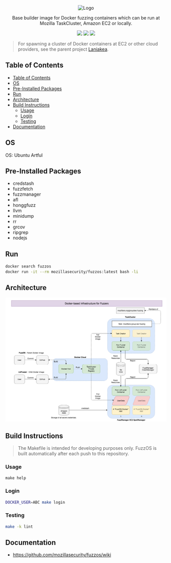 <p align="center">
  <img src="https://github.com/posidron/posidron.github.io/raw/master/static/images/fuzzos.png" alt="Logo" />
</p>

<p align="center">
  Base builder image for Docker fuzzing containers which can be run at Mozilla TaskCluster, Amazon EC2 or locally.
</p>

<p align="center">
  <a href="https://microbadger.com/images/mozillasecurity/fuzzos"><img src="https://images.microbadger.com/badges/version/mozillasecurity/fuzzos.svg"></a>
  <a href="https://microbadger.com/images/mozillasecurity/fuzzos"><img src="https://images.microbadger.com/badges/image/mozillasecurity/fuzzos.svg"></a>
  <a href="https://microbadger.com/images/mozillasecurity/fuzzos"><img src="https://img.shields.io/docker/pulls/mozillasecurity/fuzzos.svg"></a>
</p>

> For spawning a cluster of Docker containers at EC2 or other cloud providers, see the parent project [Laniakea](https://github.com/MozillaSecurity/laniakea/).

## Table of Contents

- [Table of Contents](#table-of-contents)
- [OS](#os)
- [Pre-Installed Packages](#pre-installed-packages)
- [Run](#run)
- [Architecture](#architecture)
- [Build Instructions](#build-instructions)
  - [Usage](#usage)
  - [Login](#login)
  - [Testing](#testing)
- [Documentation](#documentation)

## OS

OS: Ubuntu Artful

## Pre-Installed Packages

- credstash
- fuzzfetch
- fuzzmanager
- afl
- honggfuzz
- llvm
- minidump
- rr
- grcov
- ripgrep
- nodejs

## Run

```bash
docker search fuzzos
docker run -it --rm mozillasecurity/fuzzos:latest bash -li
```

## Architecture

[![](docs/assets/overview.png)](https://raw.githubusercontent.com/MozillaSecurity/fuzzos/master/docs/assets/overview.png)

## Build Instructions

> The Makefile is intended for developing purposes only. FuzzOS is built automatically after each push to this repository.

### Usage

```
make help
```

### Login

```bash
DOCKER_USER=ABC make login
```

### Testing

```bash
make -k lint
```

## Documentation

- https://github.com/mozillasecurity/fuzzos/wiki
